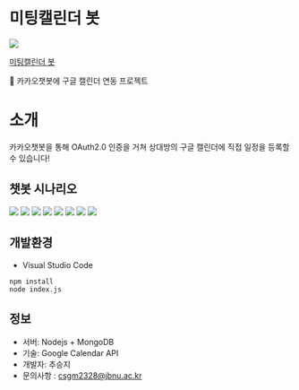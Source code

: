 미팅캘린더 봇
=============
<img src="https://user-images.githubusercontent.com/39210160/95098634-e6331500-0769-11eb-9e32-5eae65ea2f0f.JPG">

[미팅캘린더 봇](https://pf.kakao.com/_LDycT, "카카오톡 채널")

💬 카카오챗봇에 구글 캘린더 연동 프로젝트

# 소개
카카오챗봇을 통해 OAuth2.0 인증을 거쳐 상대방의 구글 캘린더에 직접 일정을 등록할 수 있습니다!


## 챗봇 시나리오

<img src="https://user-images.githubusercontent.com/39210160/95098862-2d210a80-076a-11eb-87f8-4cf125fbe60f.png">
<img src="https://user-images.githubusercontent.com/39210160/95098944-475ae880-076a-11eb-883d-384fdd3b0a66.png">
<img src="https://user-images.githubusercontent.com/39210160/95099017-59d52200-076a-11eb-878c-960f087425af.png">
<img src="https://user-images.githubusercontent.com/39210160/95099035-5f326c80-076a-11eb-8aff-a8c815823ff9.png">
<img src="https://user-images.githubusercontent.com/39210160/95099045-635e8a00-076a-11eb-9fd6-3436628539d5.png">
<img src="https://user-images.githubusercontent.com/39210160/95099081-6e191f00-076a-11eb-9eb8-afd6ad1dec68.png">
<img src="https://user-images.githubusercontent.com/39210160/95099113-7a04e100-076a-11eb-9f0b-7d197e78e4a3.png">
<img src="https://user-images.githubusercontent.com/39210160/95099129-7cffd180-076a-11eb-9469-e90404e71685.png">


## 개발환경
- Visual Studio Code
 ```
npm install
node index.js
```

## 정보
- 서버: Nodejs + MongoDB
- 기술: Google Calendar API
- 개발자: 추승지
- 문의사항 : csgm2328@jbnu.ac.kr
